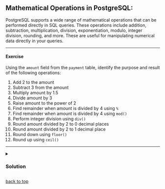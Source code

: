 <a name="title"></a>

## Mathematical Operations in PostgreSQL:

PostgreSQL supports a wide range of mathematical operations that can be performed directly in SQL queries. These operations include addition, subtraction, multiplication, division, exponentiation, modulo, integer division, rounding, and more. These are useful for manipulating numerical data directly in your queries.

---

#### Exercise

Using the `amount` field from the `payment` table, identify the purpose and result of the following operations:

1. Add 2 to the amount
2. Subtract 3 from the amount
3. Multiply amount by 1.5
4. Divide amount by 3
5. Raise amount to the power of 2
6. Find remainder when amount is divided by 4 using `%`
7. Find remainder when amount is divided by 4 using `mod()`
8. Perform integer division using `div()`
9. Round amount divided by 2 to 0 decimal places
10. Round amount divided by 2 to 1 decimal place
11. Round down using `floor()`
12. Round up using `ceil()`

---

<details>
  <summary>

### Solution

  </summary>


1. **Addition (`amount + 2`)**

```sql
SELECT amount AS original,
       amount + 2 AS "plus 2"
FROM payment;
```

* 🔹 **Answer**: A number 2 greater than `amount`.

2. **Subtraction (`amount - 3`)**

```sql
SELECT amount AS original,
       amount - 3 AS "minus 3"
FROM payment;
```

* 🔹 **Answer**: A number 3 less than `amount`.

3. **Multiplication (`amount * 1.5`)**

```sql
SELECT amount AS original,
       amount * 1.5 AS "multy 1.5"
FROM payment;
```

* 🔹 **Answer**: `amount` increased by 50%.

4. **Division (`amount / 3`)**

```sql
SELECT amount AS original,
       amount / 3 AS "division 3"
FROM payment;
```

* 🔹 **Answer**: `amount` divided by 3.

5. **Exponentiation (`amount ^ 2`)**

```sql
SELECT amount AS original,
       amount ^ 2 AS "power 2"
FROM payment;
```

* 🔹 **Answer**: Squares the value of `amount`.

6. **Modulo with `%` (`amount % 4`)**

```sql
SELECT amount AS original,
       amount % 4 AS "amount % 4"
FROM payment;
```

* 🔹 **Answer**: Remainder, can be fractional with non-integer amounts.

7. **Modulo with `mod()`**

```sql
SELECT amount AS original,
       mod(amount, 4) AS "mod 4"
FROM payment;
```

* 🔹 **Difference**: `mod()` is a built-in SQL function and behaves consistently across types. `%` is a shorthand but might behave slightly differently with negative numbers or floats.

8. **Integer division using `div()`**

```sql
SELECT amount AS original,
       div(amount, 2) AS "div 2"
FROM payment;
```

* 🔹 **Answer**: Like `floor(amount / 2)` but works with integers.

9. **Round division result to 0 decimals (`round(amount / 2, 0)`)**

```sql
SELECT amount AS original,
       round(amount / 2, 0) AS "round 0 digits"
FROM payment;
```

* 🔹 **Answer**: Similar to `div()` but rounds instead of truncates.

10. **Round division result to 1 decimal (`round(amount / 2, 1)`)**

```sql
SELECT amount AS original,
       round(amount / 2, 1) AS "round 1 digit"
FROM payment;
```

* 🔹 **Answer**: More precise rounded result.

11. **Round down using `floor()`**

```sql
SELECT amount AS original,
       floor(amount / 2) AS "floor"
FROM payment;
```

* 🔹 **Answer**: Always rounds toward negative infinity.

12. **Round up using `ceil()`**

```sql
SELECT amount AS original,
       ceil(amount / 2) AS "ceil"
FROM payment;
```

* 🔹 **Answer**: Always rounds toward positive infinity.

---

#### 🔄 Difference summary:

* `amount % 4` vs `mod(amount, 4)`: Both return remainder. Use `mod()` for more consistent behavior with different numeric types.
* `amount / 2` returns decimal, `div(amount, 2)` returns only integer part.

</details>


[back to top](#title)
